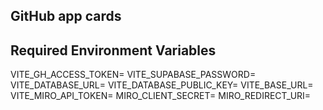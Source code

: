 ## GitHub app cards

## Required Environment Variables

VITE_GH_ACCESS_TOKEN=
VITE_SUPABASE_PASSWORD=
VITE_DATABASE_URL=
VITE_DATABASE_PUBLIC_KEY=
VITE_BASE_URL=
VITE_MIRO_API_TOKEN=
MIRO_CLIENT_SECRET=
MIRO_REDIRECT_URI=
